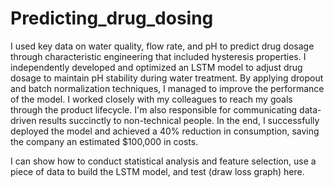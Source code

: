 # Predicting_drug_dosing
I used key data on water quality, flow rate, and pH to predict drug dosage through characteristic engineering that included hysteresis properties. I independently developed and optimized an LSTM model to adjust drug dosage to maintain pH stability during water treatment. By applying dropout and batch normalization techniques, I managed to improve the performance of the model. I worked closely with my colleagues to reach my goals through the product lifecycle. I'm also responsible for communicating data-driven results succinctly to non-technical people. In the end, I successfully deployed the model and achieved a 40% reduction in consumption, saving the company an estimated $100,000 in costs.

I can show how to conduct statistical analysis and feature selection, use a piece of data to build the LSTM model, and test (draw loss graph) here.

